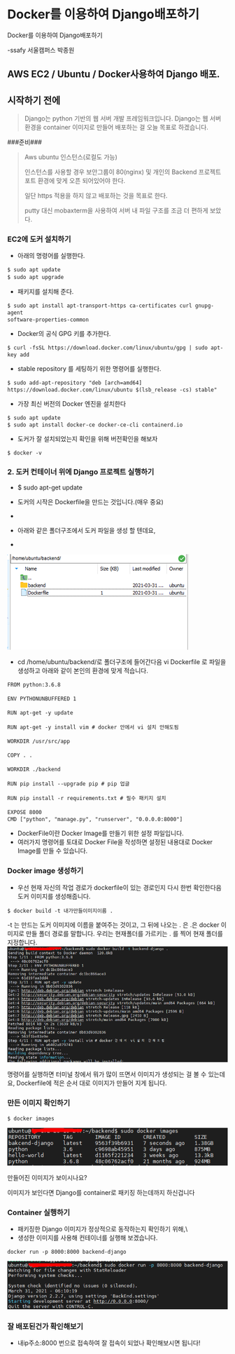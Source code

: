 # Docker를 이용하여 Django배포하기
Docker를 이용하여 Django배포하기

-ssafy 서울캠퍼스 박종원


## AWS EC2 / Ubuntu / Docker사용하여 Django 배포.



## 시작하기 전에

> Django는 python 기반의 웹 서버 개발 프레임워크입니다.
> Django는 웹 서버 환경을 container 이미지로 만들어 배포하는 걸 오늘 목표로 하겠습니다.

###준비###
> Aws ubuntu 인스턴스(로컬도 가능)
>
> 인스턴스를 사용할 경우 보안그룹이 80(nginx) 및 개인의 Backend 프로젝트 포트 환경에 맞게 오픈 되어있어야 한다.
>
> 일단 https 적용을 하지 않고 배포하는 것을 목표로 한다.
> 
> putty 대신 mobaxterm을 사용하여 서버 내 파일 구조를 조금 더 편하게 보았다.
>


### EC2에 도커 설치하기 ###

- 아래의 명령어를 실행한다.

``` c
$ sudo apt update
$ sudo apt upgrade
```

- 패키지를 설치해 준다.
``` 
$ sudo apt install apt-transport-https ca-certificates curl gnupg-agent
software-properties-common
```

- Docker의 공식 GPG 키를 추가한다.
``` 
$ curl -fsSL https://download.docker.com/linux/ubuntu/gpg | sudo apt-key add
```

- stable repository 를 세팅하기 위한 명령어를 실행한다.

``` 
$ sudo add-apt-repository "deb [arch=amd64]
https://download.docker.com/linux/ubuntu $(lsb_release -cs) stable"
```

- 가장 최신 버전의 Docker 엔진을 설치한다

``` 
$ sudo apt update
$ sudo apt install docker-ce docker-ce-cli containerd.io
```

- 도커가 잘 설치되었는지 확인을 위해 버전확인을 해보자

``` 
$ docker -v

```

### 2. 도커 컨테이너 위에 Django 프로젝트 실행하기 ###

- $ sudo apt-get update


- 도커의 시작은 Dockerfile을 만드는 것입니다.(매우 중요)
- 
- 아래와 같은 폴더구조에서 도커 파일을 생성 할 텐데요,
- 
![](/img/Dockerfile_dic.png)


- cd /home/ubuntu/backend/로 폴더구조에 들어간다음 vi Dockerfile 로 파일을 생성하고 아래와 같이 본인의 환경에 맞게 적습니다.
``` 
FROM python:3.6.8

ENV PYTHONUNBUFFERED 1

RUN apt-get -y update 

RUN apt-get -y install vim # docker 안에서 vi 설치 안해도됨

WORKDIR /usr/src/app

COPY . .

WORKDIR ./backend

RUN pip install --upgrade pip # pip 업글 

RUN pip install -r requirements.txt # 필수 패키지 설치 

EXPOSE 8000 
CMD ["python", "manage.py", "runserver", "0.0.0.0:8000"]

```

- DockerFile이란 Docker Image를 만들기 위한 설정 파일입니다. 
- 여러가지 명령어를 토대로 Docker File을 작성하면 설정된 내용대로 Docker Image를 만들 수 있습니다.


### Docker image 생성하기 ###

- 우선 현재 자신의 작업 경로가 dockerfile이 있는 경로인지 다시 한번 확인한다음 도커 이미지를 생성해줍니다.

``` 
$ docker build -t 내가만들이미지이름 .
```

-t 는 만드는 도커 이미지에 이름을 붙여주는 것이고, 그 뒤에 나오는 . 은  .은 docker 이미지로 만들 폴더 경로를 말합니다.
우리는 현재폴더를 가르키는 . 를 찍어 현재 폴더를 지정합니다.
![](/img/Docker_build.png)

명령어를 실행하면 터미널 창에서 뭐가 많이 뜨면서 이미지가 생성되는 걸 볼 수 있는데요, 
Dockerfile에 적은 순서 대로 이미지가 만들어 지게 됩니다.

### 만든 이미지 확인하기 ###

``` 
$ docker images
```

![](/img/Docker_image.png)

만들어진 이미지가 보이시나요?

이미지가 보인다면 Django를 container로 패키징 하는데까지 하신겁니다

### Container 실행하기 ###

- 패키징한 Django 이미지가 정상적으로 동작하는지 확인하기 위해,\
- 생성한 이미지를 사용해 컨테이너를 실행해 보겠습니다.

``` 
docker run -p 8000:8000 backend-django
```
![](/img/Docker_run.png)

### 잘 배포된건가 확인해보기 ###

- 내ip주소:8000 번으로 접속하여 잘 접속이 되었나 확인해보시면 됩니다!






